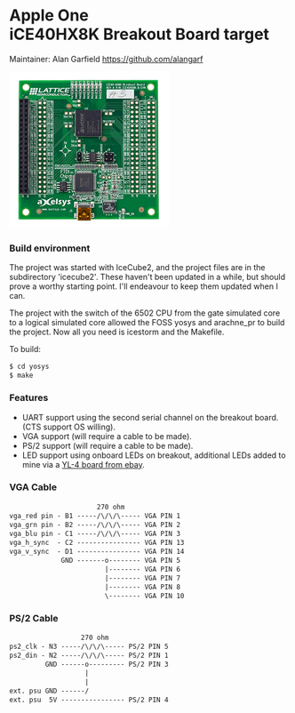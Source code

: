 # Apple One<br>iCE40HX8K Breakout Board target

Maintainer: Alan Garfield https://github.com/alangarf

![iCE40HX8K board photo](images/iCE40HX8K-breakout.png)

### Build environment
The project was started with IceCube2, and the project files are in the subdirectory 'icecube2'. These haven't been updated in a while, but should prove a worthy starting point. I'll endeavour to keep them updated when I can.

The project with the switch of the 6502 CPU from the gate simulated core to a logical simulated core allowed the FOSS yosys and arachne_pr to build the project. Now all you need is icestorm and the Makefile.

To build:
```
$ cd yosys
$ make
```

### Features
* UART support using the second serial channel on the breakout board. (CTS support OS willing).
* VGA support (will require a cable to be made).
* PS/2 support (will require a cable to be made).
* LED support using onboard LEDs on breakout, additional LEDs added to mine via a [YL-4 board from ebay](https://www.ebay.com.au/itm/4-4-Matrix-Array-Keyboard-16-Key-Switch-Keypad-8-LED-4-Button-Professional-Blue/183044563197).

### VGA Cable

```
                      270 ohm
vga_red pin - B1 -----/\/\/\----- VGA PIN 1
vga_grn pin - B2 -----/\/\/\----- VGA PIN 2
vga_blu pin - C1 -----/\/\/\----- VGA PIN 3
vga_h_sync  - C2 ---------------- VGA PIN 13
vga_v_sync  - D1 ---------------- VGA PIN 14
             GND -------o-------- VGA PIN 5
                        |-------- VGA PIN 6
                        |-------- VGA PIN 7
                        |-------- VGA PIN 8
                        \-------- VGA PIN 10
```

### PS/2 Cable

```
                  270 ohm
ps2_clk - N3 -----/\/\/\----- PS/2 PIN 5
ps2_din - N2 -----/\/\/\----- PS/2 PIN 1
         GND ------o--------- PS/2 PIN 3
                   |
                   |
ext. psu GND ------/
ext. psu  5V ---------------- PS/2 PIN 4
